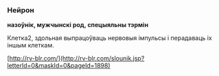 ### Нейрон
**назоўнік, мужчынскі род, спецыяльны тэрмін**

Клетка2, здольная выпрацоўваць нервовыя імпульсы і перадаваць іх іншым клеткам.

<a rel="author">[http://rv-blr.com/](http://rv-blr.com/slounik.jsp?letterId=0&maskId=0&pageId=1898)</a>
